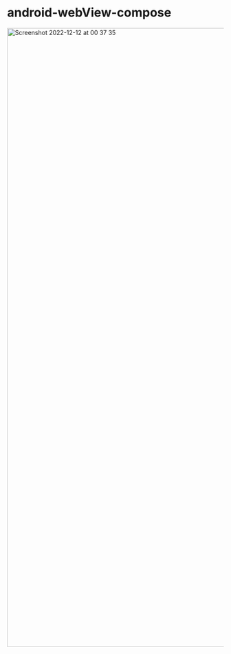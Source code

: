 # android-webView-compose
<img width="1440" alt="Screenshot 2022-12-12 at 00 37 35" src="https://user-images.githubusercontent.com/53375007/206948026-87c41946-fa2d-41f9-b5d1-62864ecb79cb.png">
